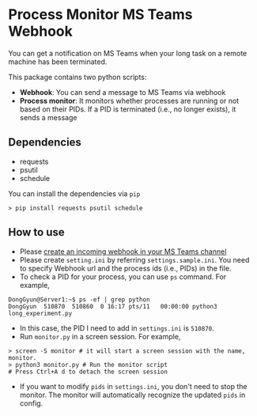 # Process Monitor MS Teams Webhook

You can get a notification on MS Teams when your long task on a remote machine has been terminated.

This package contains two python scripts:
* **Webhook**: You can send a message to MS Teams via webhook 
* **Process monitor**: It monitors whether processes are running or not based on their PIDs. If a PID is terminated (i.e., no longer exists), it sends a message

## Dependencies
* requests
* psutil
* schedule

You can install the dependencies via `pip`
```
> pip install requests psutil schedule
```

## How to use
* Please [create an incoming webhook in your MS Teams channel](https://docs.microsoft.com/en-us/microsoftteams/platform/webhooks-and-connectors/how-to/add-incoming-webhook)
* Please create `setting.ini` by referring `settings.sample.ini`.
You need to specify Webhook url and the process ids (i.e., PIDs) in the file.
* To check a PID for your process, you can use `ps` command. For example,
```
DongGyun@Server1:~$ ps -ef | grep python 
DongGyun  510870  510860  0 16:17 pts/11   00:00:00 python3 long_experiment.py
```
* In this case, the PID I need to add in `settings.ini` is `510870`.
* Run `monitor.py` in a screen session. For example,
```
> screen -S monitor # it will start a screen session with the name, monitor.
> python3 monitor.py # Run the monitor script
# Press Ctrl+A d to detach the screen session
```
* If you want to modify `pids` in `settings.ini`, you don't need to stop the monitor. The monitor will automatically recognize the updated `pids` in config.